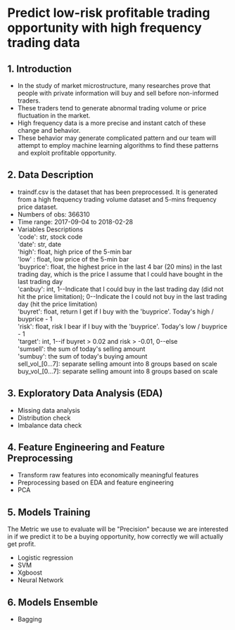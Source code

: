# Predict low-risk profitable trading opportunity with high frequency trading data
## 1. Introduction
* In the study of market microstructure, many researches prove that people with private information will buy and sell before non-informed traders.
* These traders tend to generate abnormal trading volume or price fluctuation in the market.
* High frequency data is a more precise and instant catch of these change and behavior.
* These behavior may generate complicated pattern and our team will attempt to employ machine learning algorithms to find these patterns and exploit profitable opportunity.

## 2. Data Description
* traindf.csv is the dataset that has been preprocessed. It is generated from a high frequency trading volume dataset and 5-mins frequency price dataset.
* Numbers of obs: 366310
* Time range: 2017-09-04 to 2018-02-28
* Variables Descriptions<br />
'code': str, stock code<br />
'date': str, date<br />
'high': float, high price of the 5-min bar<br />
'low' : float, low price of the 5-min bar<br />
'buyprice': float, the highest price in the last 4 bar (20 mins) in the last trading day, which is the price I assume that I could have bought in the last trading day<br />
'canbuy': int, 1--Indicate that I could buy in the last trading day (did not hit the price limitation); 0--Indicate the I could not buy in the last trading day (hit the price limitation)<br />
'buyret': float, return I get if I buy with the 'buyprice'. Today's high / buyprice - 1<br />
'risk': float, risk I bear if I buy with the 'buyprice'. Today's low / buyprice - 1<br />
'target': int, 1--if buyret > 0.02 and risk > -0.01, 0--else<br />
'sumsell': the sum of today's selling amount<br />
'sumbuy': the sum of today's buying amount<br />
sell_vol_[0...7]: separate selling amount into 8 groups based on scale<br />
buy_vol_[0...7]: separate selling amount into 8 groups based on scale<br />

## 3. Exploratory Data Analysis (EDA)
* Missing data analysis
* Distribution check
* Imbalance data check

## 4. Feature Engineering and Feature Preprocessing
* Transform raw features into economically meaningful features
* Preprocessing based on EDA and feature engineering
* PCA

## 5. Models Training
The Metric we use to evaluate will be "Precision" because we are interested in if we predict it to be a buying opportunity, how correctly we will actually get profit.
* Logistic regression
* SVM
* Xgboost
* Neural Network

## 6. Models Ensemble
* Bagging

